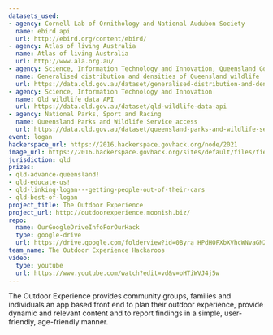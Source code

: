 ```yaml
---
datasets_used:
- agency: Cornell Lab of Ornithology and National Audubon Society
  name: ebird api
  url: http://ebird.org/content/ebird/
- agency: Atlas of living Australia
  name: Atlas of living Australia
  url: http://www.ala.org.au/
- agency: Science, Information Technology and Innovation, Queensland Government,
  name: Generalised distribution and densities of Queensland wildlife
  url: https://data.qld.gov.au/dataset/generalised-distribution-and-densities-of-queensland-wildlife/resource/bff77c71-4910-447f-96b4-a817e1838b69
- agency: Science, Information Technology and Innovation
  name: Qld wildlife data API
  url: https://data.qld.gov.au/dataset/qld-wildlife-data-api
- agency: National Parks, Sport and Racing
  name: Queensland Parks and Wildlife Service access
  url: https://data.qld.gov.au/dataset/queensland-parks-and-wildlife-service-access
event: logan
hackerspace_url: https://2016.hackerspace.govhack.org/node/2021
image_url: https://2016.hackerspace.govhack.org/sites/default/files/field/image/image1.png
jurisdiction: qld
prizes:
- qld-advance-queensland!
- qld-educate-us!
- qld-linking-logan---getting-people-out-of-their-cars
- qld-best-of-logan
project_title: The Outdoor Experience
project_url: http://outdoorexperience.moonish.biz/
repo:
  name: OurGoogleDriveInfoForOurHack
  type: google-drive
  url: https://drive.google.com/folderview?id=0Byra_HPdHOFXbXVhcWNvaGN2QzA&usp=sharing
team_name: The Outdoor Experience Hackaroos
video:
  type: youtube
  url: https://www.youtube.com/watch?edit=vd&v=oHTiWVJ4j5w
---
```


The Outdoor Experience provides community groups, families and individuals an app based front end to plan their outdoor experience, provide dynamic and relevant content and to report findings in a simple, user-friendly, age-friendly manner.